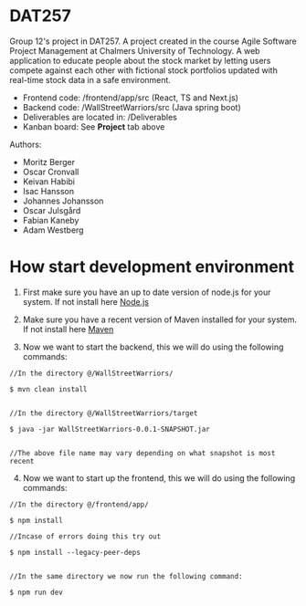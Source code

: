 # DAT257
Group 12's project in DAT257.
A project created in the course Agile Software Project Management at Chalmers University of Technology.
A web application to educate people about the stock market by letting users compete against each other with fictional stock portfolios updated with real-time stock data in a safe environment.

- Frontend code: /frontend/app/src (React, TS and Next.js)
- Backend code: /WallStreetWarriors/src (Java spring boot)
- Deliverables are located in: /Deliverables
- Kanban board: See __Project__ tab above

Authors:
- Moritz Berger
- Oscar Cronvall
- Keivan Habibi
- Isac Hansson
- Johannes Johansson
- Oscar Julsgård
- Fabian Kaneby
- Adam Westberg

# How start development environment

1. First make sure you have an up to date version of node.js for your system.
If not install here [Node.js](https://nodejs.org/)

2. Make sure you have a recent version of Maven installed for your system.
If not install here [Maven](https://maven.apache.org/install.html)

3. Now we want to start the backend, this we will do using the following commands:
```
//In the directory @/WallStreetWarriors/

$ mvn clean install


//In the directory @/WallStreetWarriors/target

$ java -jar WallStreetWarriors-0.0.1-SNAPSHOT.jar


//The above file name may vary depending on what snapshot is most recent

```

4. Now we want to start up the frontend, this we will do using the following commands:

```
//In the directory @/frontend/app/

$ npm install

//Incase of errors doing this try out

$ npm install --legacy-peer-deps


//In the same directory we now run the following command:

$ npm run dev

```
